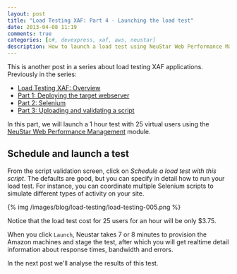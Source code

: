 ```yaml
---
layout: post
title: "Load Testing XAF: Part 4 - Launching the load test"
date: 2013-04-08 11:19
comments: true
categories: [c#, devexpress, xaf, aws, neustar]
description: How to launch a load test using NeuStar Web Performance Management.
---
```

This is another post in a series about load testing XAF applications.  Previously in the series: 

* [Load Testing XAF: Overview](/load-testing-xaf-overview/)
* [Part 1: Deploying the target webserver](/load-testing-xaf-part-1-deploying/)
* [Part 2: Selenium](/load-testing-xaf-part-2-selenium/)
* [Part 3: Uploading and validating a script](/load-testing-xaf-part-3-uploading-and-validating-the-virtual-user-script/)

In this part, we will launch a 1 hour test with 25 virtual users using the [NeuStar Web Performance Management](http://home.wpm.neustar.biz/) module.

## Schedule and launch a test ##

From the script validation screen, click on _Schedule a load test with this script_. The defaults are good, but you can specify in detail how to run your load test. For instance, you can coordinate multiple Selenium scripts to simulate different types of activity on your site.

{% img /images/blog/load-testing/load-testing-005.png %}

Notice that the load test cost for 25 users for an hour will be only $3.75.

When you click `Launch`, Neustar takes 7 or 8 minutes to provision the Amazon machines and stage the test, after which you will get realtime detail information about response times, bandwidth and errors. 

In the next post we'll analyse the results of this test.

